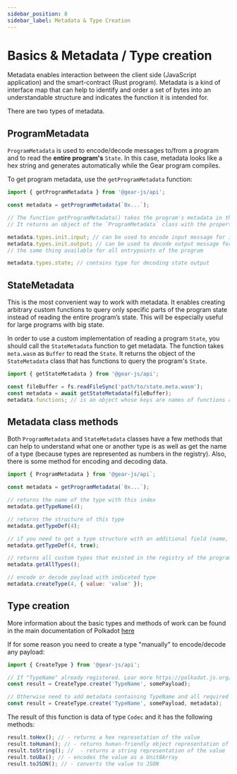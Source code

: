 ```yaml
---
sidebar_position: 8
sidebar_label: Metadata & Type Creation
---
```


# Basics & Metadata / Type creation

Metadata enables interaction between the client side (JavaScript application) and the smart-contract (Rust program). Metadata is a kind of interface map that can help to identify and order a set of bytes into an understandable structure and indicates the function it is intended for.

There are two types of metadata.

## ProgramMetadata

`ProgramMetadata` is used to encode/decode messages to/from a program and to read the **entire program's** `State`. In this case, metadata looks like a hex string and generates automatically while the Gear program compiles.

To get program metadata, use the `getProgramMetadata` function:

```javascript
import { getProgramMetadata } from '@gear-js/api';

const metadata = getProgramMetadata(`0x...`);

// The function getProgramMetadata() takes the program's metadata in the format of a hex string. 
// It returns an object of the `ProgramMetadata` class with the property `types` containing all program types.

metadata.types.init.input; // can be used to encode input message for init entrypoint of the program
metadata.types.init.output; // can be used to decode output message for init entrypoint of the program
// the same thing available for all entrypoints of the program

metadata.types.state; // contains type for decoding state output
```

## StateMetadata

This is the most convenient way to work with metadata. It enables creating arbitrary custom functions to query only specific parts of the program state instead of reading the entire program’s state. This will be especially useful for large programs with big state.

In order to use a custom implementation of reading a program `State`, you should call the `StateMetadata` function to get metadata.
The function takes `meta.wasm` as `Buffer` to read the `State`. It returns the object of the `StateMetadata` class that has functions to query the program's `State`.

```js
import { getStateMetadata } from '@gear-js/api';

const fileBuffer = fs.readFileSync('path/to/state.meta.wasm');
const metadata = await getStateMetadata(fileBuffer);
metadata.functions; // is an object whose keys are names of functions and values are objects of input/output types
```

## Metadata class methods

Both `ProgramMetadata` and `StateMetadata` classes have a few methods that can help to understand what one or another type is as well as get the name of a type (because types are represented as numbers in the registry). Also, there is some method for encoding and decoding data.

```js
import { ProgramMetadata } from '@gear-js/api`;

const metadata = getProgramMetadata(`0x...`);

// returns the name of the type with this index
metadata.getTypeName(4);

// returns the structure of this type
metadata.getTypeDef(4);

// if you need to get a type structure with an additional field (name, type, kind, len) you have to pass the second argument
metadata.getTypeDef(4, true); 

// returns all custom types that existed in the registry of the program
metadata.getAllTypes();

// encode or decode payload with indicated type
metadata.createType(4, { value: 'value' });
```

## Type creation

More information about the basic types and methods of work can be found in the main documentation of Polkadot [here](https://polkadot.js.org/docs/api/start/types.basics)

If for some reason you need to create a type "manually" to encode/decode any payload:

```javascript
import { CreateType } from '@gear-js/api';

// If "TypeName" already registered. Lear more https://polkadot.js.org/docs/api/start/types.create#choosing-how-to-create
const result = CreateType.create('TypeName', somePayload);

// Otherwise need to add metadata containing TypeName and all required types
const result = CreateType.create('TypeName', somePayload, metadata);
```
The result of this function is data of type `Codec` and it has the following methods:

```javascript
result.toHex(); // - returns a hex represetation of the value
result.toHuman(); // - returns human-friendly object representation of the value
result.toString(); //  - returns a string representation of the value
result.toU8a(); // - encodes the value as a Unit8Array
result.toJSON(); // - converts the value to JSON
```